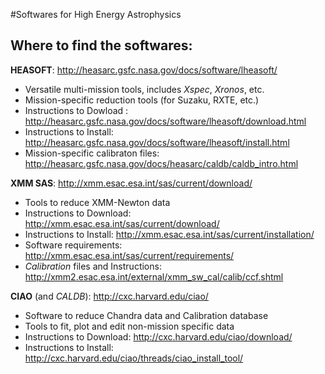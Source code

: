 #Softwares for High Energy Astrophysics  

## Where to find the softwares:  

**HEASOFT**: http://heasarc.gsfc.nasa.gov/docs/software/lheasoft/  
  - Versatile multi-mission tools, includes *Xspec*, *Xronos*, etc.  
  - Mission-specific reduction tools (for Suzaku, RXTE, etc.)  
  - Instructions to Dowload : http://heasarc.gsfc.nasa.gov/docs/software/lheasoft/download.html  
  - Instructions to Install: http://heasarc.gsfc.nasa.gov/docs/software/lheasoft/install.html  
  - Mission-specific calibraton files: http://heasarc.gsfc.nasa.gov/docs/heasarc/caldb/caldb_intro.html  
  
**XMM SAS**: http://xmm.esac.esa.int/sas/current/download/  
  - Tools to reduce XMM-Newton data  
  - Instructions to Download: http://xmm.esac.esa.int/sas/current/download/  
  - Instructions to Install: http://xmm.esac.esa.int/sas/current/installation/  
  - Software requirements: http://xmm.esac.esa.int/sas/current/requirements/  
  - *Calibration* files and Instructions: http://xmm2.esac.esa.int/external/xmm_sw_cal/calib/ccf.shtml  

**CIAO** (and *CALDB*): http://cxc.harvard.edu/ciao/  
  - Software to reduce Chandra data and Calibration database  
  - Tools to fit, plot and edit non-mission specific data  
  - Instructions to Download: http://cxc.harvard.edu/ciao/download/  
  - Instructions to Install: http://cxc.harvard.edu/ciao/threads/ciao_install_tool/  

